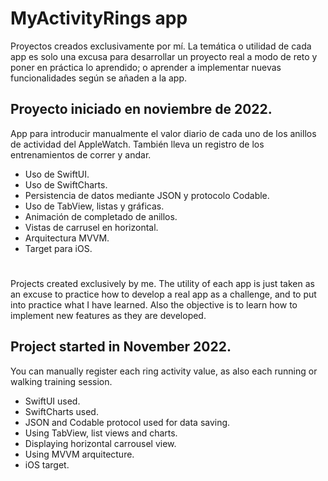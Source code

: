 # MyActivityRings app

Proyectos creados exclusivamente por mí. La temática o utilidad de cada app es solo una excusa para desarrollar un proyecto real a modo de reto y poner en práctica lo aprendido; o aprender a implementar nuevas funcionalidades según se añaden a la app.

## Proyecto iniciado en noviembre de 2022.

App para introducir manualmente el valor diario de cada uno de los anillos de actividad del AppleWatch. También lleva un registro de los entrenamientos de correr y andar.

* Uso de SwiftUI.
* Uso de SwiftCharts.
* Persistencia de datos mediante JSON y protocolo Codable.
* Uso de TabView, listas y gráficas.
* Animación de completado de anillos.
* Vistas de carrusel en horizontal.
* Arquitectura MVVM.
* Target para iOS.

#
#

Projects created exclusively by me. The utility of each app is just taken as an excuse to practice how to develop a real app as a challenge, and to put into practice what I have learned. Also the objective is to learn how to implement new features as they are developed.

## Project started in November 2022.

You can manually register each ring activity value, as also each running or walking training session.

* SwiftUI used.
* SwiftCharts used.
* JSON and Codable protocol used for data saving.
* Using TabView, list views and charts.
* Displaying horizontal carrousel view.
* Using MVVM arquitecture.
* iOS target.
